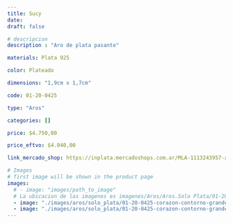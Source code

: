 ```yaml
---
title: Sucy
date: 
draft: false

# descripcion
description : "Aro de plata pasante"

materials: Plata 925

color: Plateado

dimensions: "1,9cm x 1,7cm"

code: 01-20-0425

type: "Aros"

categories: []

price: $4.750,00

price_eftvo: $4.040,00

link_mercado_shop: https://inplata.mercadoshops.com.ar/MLA-1113243957-aros-plata-925-corazones-calados-sucy-_JM

# Images
# first image will be shown in the product page
images:
  # - image: "images/path_to_image"
  # La ubicacion de las imagenes es imagenes/Aros/Aros.Solo Plata/01-20-0425-sucy
  - image: "./images/aros/solo_plata/01-20-0425-corazon-contorno-grande_a.JPG"
  - image: "./images/aros/solo_plata/01-20-0425-corazon-contorno-grande_b.JPG"
---
```

